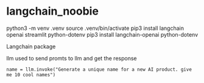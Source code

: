 # langchain_noobie

python3 -m venv .venv
source .venv/bin/activate
pip3 install langchain openai streamlit python-dotenv
pip3 install langchain-openai python-dotenv

Langchain package

llm used to send promts to llm and get the response

```
name = llm.invoke("Generate a unique name for a new AI product. give me 10 cool names")
```
